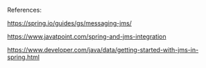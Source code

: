 References:

https://spring.io/guides/gs/messaging-jms/

https://www.javatpoint.com/spring-and-jms-integration

https://www.developer.com/java/data/getting-started-with-jms-in-spring.html

